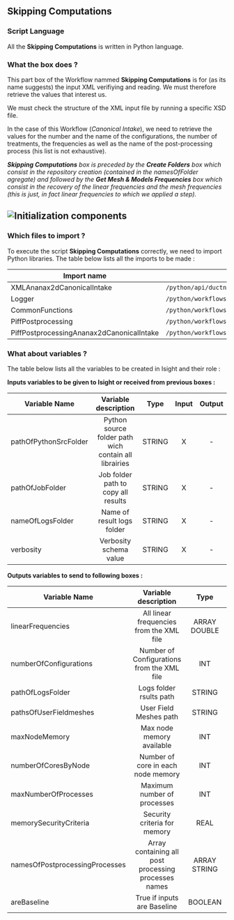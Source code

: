 ## Skipping Computations
### Script Language

All the __Skipping Computations__ is written in Python language.
### What the box does ?

This part box of the Workflow nammed  __Skipping Computations__ is for (as its name suggests) the input XML verifiying and reading. We must therefore retrieve the values that interest us.

We must check the structure of the XML input file by running a specific XSD file.

In the case of this Workflow (*Canonical Intake*), we need to retrieve the values for the number and the name of the configurations, the number of treatments, the frequencies as well as the name of the post-processing process (his list is not exhaustive).

*__Skipping Computations__ box is preceded by the __Create Folders__ box which consist in the repository creation (contained in the *namesOfFolder* agregate) and followed by the __Get Mesh & Models Frequencies__ box which consist in the recovery of the linear frequencies and the mesh frequencies (this is just, in fact linear frequencies to which we applied a step).*

![Initialization components](https://user-images.githubusercontent.com/45098441/72733881-11081980-3b99-11ea-8d64-d0a6db042717.jpeg)
----------------------------


### Which files to import ?

To execute the script __Skipping Computations__ correctly, we need to import Python libraries.
The table below lists all the imports to be made :

| Import name | Import location |
| ------ | ------ |
| XMLAnanax2dCanonicalIntake | `/python/api/ductnoise/fannoise/ananax/ananax2d_canonical_intake` |
| Logger | `/python/workflows/common` |
| CommonFunctions | `/python/workflows/common` |
| PiffPostprocessing | `/python/workflows/ductnoise/common/postprocessing` |
| PiffPostprocessingAnanax2dCanonicalIntake | `/python/workflows/ductnoise/fannoise/ananax/ananax2d_canonical_intake` |

### What about variables ?

The table below lists all the variables to be created in Isight and their role :

__Inputs variables to be given to Isight or received from previous boxes :__ 

| Variable Name | Variable description | Type | Input | Output |
| ------ | :------------: | :------: | :------: |  :------: |
| pathOfPythonSrcFolder | Python source folder path wich contain all librairies | STRING | X |- |
| pathOfJobFolder | Job folder path to copy all results | STRING | X | - |
| nameOfLogsFolder | Name of result logs folder | STRING | X | - |
| verbosity | Verbosity schema value | STRING | X | - |


__Outputs variables to send to following boxes :__

| Variable Name | Variable description | Type | Input | Output |
| ------ | :------------: | :------: | :------: |  :------: |
| linearFrequencies | All linear frequencies from the XML file | ARRAY DOUBLE | - | X |
| numberOfConfigurations | Number of Configurations from the XML file | INT | - | X |
| pathOfLogsFolder | Logs folder rsults path | STRING | - | X |
| pathsOfUserFieldmeshes | User Field Meshes path | STRING | - | X |
| maxNodeMemory | Max node memory available | INT | - | X |
| numberOfCoresByNode | Number of core in each node memory | INT | - | X |
| maxNumberOfProcesses | Maximum number of processes | INT | - | X |
| memorySecurityCriteria | Security criteria for memory | REAL | - | X |
| namesOfPostprocessingProcesses | Array containing all post processing processes names | ARRAY STRING | - | X |
| areBaseline | True if inputs are Baseline | BOOLEAN | - | X |

